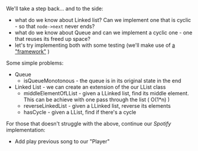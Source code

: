 
We'll take a step back... and to the side:
- what do we know about Linked list? Can we implement one that is cyclic - so that `node->next` never ends?
- what do we know about Queue and can we implement a cyclic one - one that reuses its freed up space?
- let's try implementing both with some testing (we'll make use of [a "framework"](http://www.url.com) )


Some simple problems:
- Queue
    - isQueueMonotonous - the queue is in its original state in the end
- Linked List - we can create an extension of the our LList class
    - middleElementOfLList - given a LLinked list, find its middle element. This can be achieve with one pass through the list ( O(1*n) )
    - reverseLinkedList - given a LLinked list, reverse its elements
    - hasCycle - given a LList, find if there's a cycle


For those that doesn't struggle with the above, continue our *Spotify* implementation:
- Add play previous song to our "Player"
